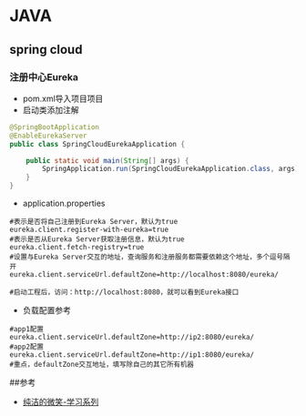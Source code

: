 # JAVA

## spring cloud
### 注册中心Eureka
- pom.xml导入项目项目
- 启动类添加注解
```java
@SpringBootApplication
@EnableEurekaServer
public class SpringCloudEurekaApplication {

	public static void main(String[] args) {
		SpringApplication.run(SpringCloudEurekaApplication.class, args);
	}
}
```
- application.properties
```properties
#表示是否将自己注册到Eureka Server，默认为true
eureka.client.register-with-eureka=true
#表示是否从Eureka Server获取注册信息，默认为true
eureka.client.fetch-registry=true
#设置与Eureka Server交互的地址，查询服务和注册服务都需要依赖这个地址，多个逗号隔开
eureka.client.serviceUrl.defaultZone=http://localhost:8080/eureka/

#启动工程后，访问：http://localhost:8080，就可以看到Eureka接口
```

- 负载配置参考
```properties
#app1配置
eureka.client.serviceUrl.defaultZone=http://ip2:8080/eureka/
#app2配置
eureka.client.serviceUrl.defaultZone=http://ip1:8080/eureka/
#重点，defaultZone交互地址，填写除自己的其它所有机器
```


##参考
- [纯洁的微笑-学习系列](https://github.com/ityouknow/spring-cloud-examples)
